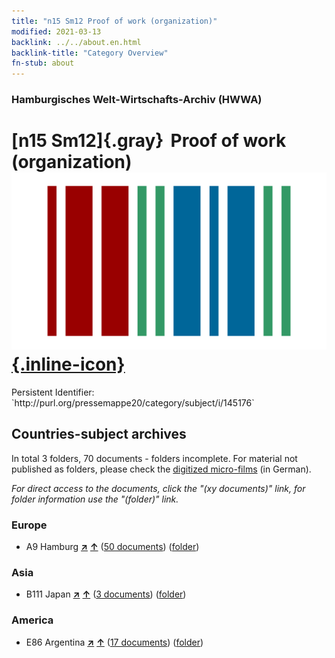 ```yaml
---
title: "n15 Sm12 Proof of work (organization)"
modified: 2021-03-13
backlink: ../../about.en.html
backlink-title: "Category Overview"
fn-stub: about
---
```


### Hamburgisches Welt-Wirtschafts-Archiv (HWWA)

# [n15 Sm12]{.gray}&#8201; Proof of work (organization) &#160; [![Wikidata](/images/Wikidata-logo.svg "Wikidata"){.inline-icon}](http://www.wikidata.org/entity/Q104710723)

<div class="hint">Persistent Identifier: `http://purl.org/pressemappe20/category/subject/i/145176`</div>







## Countries-subject archives





In total 3 folders, 70 documents - folders incomplete.
For material not published as folders, please check the [digitized micro-films](/film/h1_sh.de.html) (in German).

_For direct access to the documents, click the "(xy documents)" link, for folder information use the "(folder)" link._



### Europe

- A9 Hamburg [**&nearr;**](../../../geo/i/140905/about.en.html "Hamburg (all folders)") [**&uarr;**](../../../geo/about.en.html#A9 "Country category system") (<a href="https://pm20.zbw.eu/iiifview/folder/sh/140905,145176" title="about: Hamburg : Proof of work (organization)" target="_blank">50 documents</a>) ([folder](../../../../folder/sh/1409xx/140905/1451xx/145176/about.en.html))

### Asia

- B111 Japan [**&nearr;**](../../../geo/i/141272/about.en.html "Japan (all folders)") [**&uarr;**](../../../geo/about.en.html#B111 "Country category system") (<a href="https://pm20.zbw.eu/iiifview/folder/sh/141272,145176" title="about: Japan : Proof of work (organization)" target="_blank">3 documents</a>) ([folder](../../../../folder/sh/1412xx/141272/1451xx/145176/about.en.html))

### America

- E86 Argentina [**&nearr;**](../../../geo/i/141692/about.en.html "Argentina (all folders)") [**&uarr;**](../../../geo/about.en.html#E86 "Country category system") (<a href="https://pm20.zbw.eu/iiifview/folder/sh/141692,145176" title="about: Argentina : Proof of work (organization)" target="_blank">17 documents</a>) ([folder](../../../../folder/sh/1416xx/141692/1451xx/145176/about.en.html))








